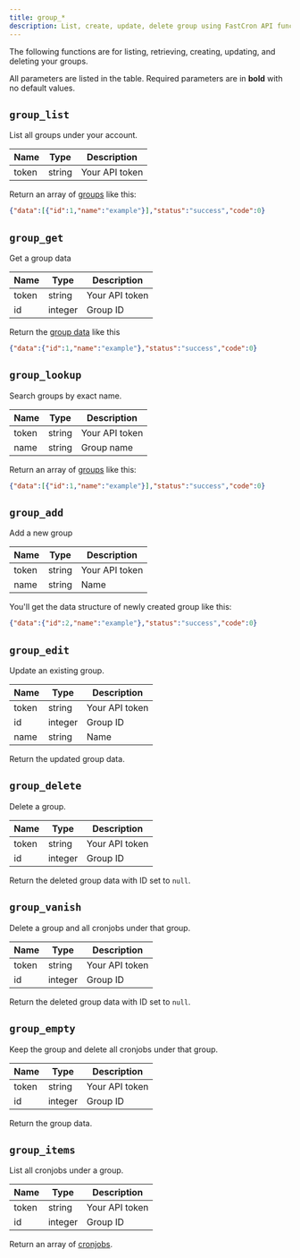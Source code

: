 ```yaml
---
title: group_*
description: List, create, update, delete group using FastCron API functions
---
```


The following functions are for listing, retrieving, creating, updating, and deleting your groups.

All parameters are listed in the table. Required parameters are in **bold** with no default values.

## `group_list`

List all groups under your account.

| Name  | Type   | Description    |
| ----- | ------ | -------------- |
| token | string | Your API token |

Return an array of [groups](/reference/data#group) like this:

```json
{"data":[{"id":1,"name":"example"}],"status":"success","code":0}
```

## `group_get`

Get a group data

| Name  | Type    | Description    |
| ----- | ------- | -------------- |
| token | string  | Your API token |
| id    | integer | Group ID       |

Return the [group data](/reference/data#group) like this

```json
{"data":{"id":1,"name":"example"},"status":"success","code":0}
```

## `group_lookup`

Search groups by exact name.

| Name  | Type   | Description    |
| ----- | ------ | -------------- |
| token | string | Your API token |
| name  | string | Group name     |

Return an array of [groups](/reference/data#group) like this:

```json
{"data":[{"id":1,"name":"example"}],"status":"success","code":0}
```

## `group_add`

Add a new group

| Name  | Type   | Description    |
| ----- | ------ | -------------- |
| token | string | Your API token |
| name  | string | Name           |

You'll get the data structure of newly created group like this:
```json
{"data":{"id":2,"name":"example"},"status":"success","code":0}
```

## `group_edit`

Update an existing group.

| Name  | Type    | Description    |
| ----- | ------- | -------------- |
| token | string  | Your API token |
| id    | integer | Group ID       |
| name  | string  | Name           |


Return the updated group data.

## `group_delete`

Delete a group.

| Name  | Type    | Description    |
| ----- | ------- | -------------- |
| token | string  | Your API token |
| id    | integer | Group ID       |

Return the deleted group data with ID set to `null`.

## `group_vanish`

Delete a group and all cronjobs under that group.

| Name  | Type    | Description    |
| ----- | ------- | -------------- |
| token | string  | Your API token |
| id    | integer | Group ID       |

Return the deleted group data with ID set to `null`.

## `group_empty`

Keep the group and delete all cronjobs under that group.

| Name  | Type    | Description    |
| ----- | ------- | -------------- |
| token | string  | Your API token |
| id    | integer | Group ID       |

Return the group data.

## `group_items`

List all cronjobs under a group.

| Name  | Type    | Description    |
| ----- | ------- | -------------- |
| token | string  | Your API token |
| id    | integer | Group ID       |

Return an array of [cronjobs](/reference/data#cron-job).
